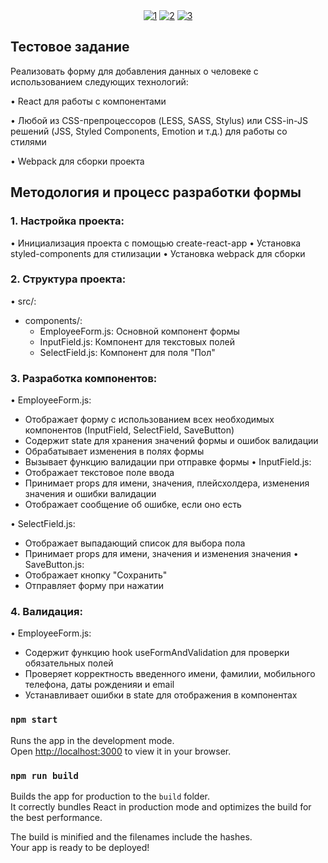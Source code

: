 <div align="center">
<a href="https://ibb.co/V9w1RjF"><img src="https://i.ibb.co/GpH6yxZ/1.png" alt="1" border="0"></a>
<a href="https://ibb.co/WcJ7Sxt"><img src="https://i.ibb.co/vJnf2wY/2.png" alt="2" border="0"></a>
<a href="https://ibb.co/FmDT7B4"><img src="https://i.ibb.co/xX7T5Mq/3.png" alt="3" border="0"></a>
</div>

## Тестовое задание

Реализовать форму для добавления данных о человеке с использованием
следующих технологий:

• React для работы с компонентами

• Любой из CSS-препроцессоров (LESS, SASS, Stylus) или CSS-in-JS решений (JSS, Styled Components, Emotion и т.д.) для работы со стилями

• Webpack для сборки проекта

## Методология и процесс разработки формы

### 1. Настройка проекта:

• Инициализация проекта с помощью create-react-app
• Установка styled-components для стилизации
• Установка webpack для сборки

### 2. Структура проекта:

• src/:

- components/:
  - EmployeeForm.js: Основной компонент формы
  - InputField.js: Компонент для текстовых полей
  - SelectField.js: Компонент для поля "Пол"

### 3. Разработка компонентов:

• EmployeeForm.js:

- Отображает форму с использованием всех необходимых компонентов (InputField, SelectField, SaveButton)
- Содержит state для хранения значений формы и ошибок валидации
- Обрабатывает изменения в полях формы
- Вызывает функцию валидации при отправке формы
  • InputField.js:
- Отображает текстовое поле ввода
- Принимает props для имени, значения, плейсхолдера, изменения значения и ошибки валидации
- Отображает сообщение об ошибке, если оно есть

• SelectField.js:

- Отображает выпадающий список для выбора пола
- Принимает props для имени, значения и изменения значения
  • SaveButton.js:
- Отображает кнопку "Сохранить"
- Отправляет форму при нажатии

### 4. Валидация:

• EmployeeForm.js:

- Содержит функцию hook useFormAndValidation для проверки обязательных полей
- Проверяет корректность введенного имени, фамилии, мобильного телефона, даты рожденияи и email
- Устанавливает ошибки в state для отображения в компонентах

### `npm start`

Runs the app in the development mode.\
Open [http://localhost:3000](http://localhost:3000) to view it in your browser.

### `npm run build`

Builds the app for production to the `build` folder.\
It correctly bundles React in production mode and optimizes the build for the best performance.

The build is minified and the filenames include the hashes.\
Your app is ready to be deployed!
